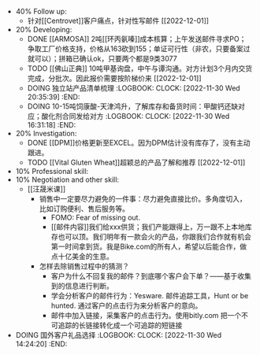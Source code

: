 - 40% Follow up:
	- 针对[[Centrovet]]客户痛点，针对性写邮件 [[2022-12-01]]
- 20% Developing:
	- DONE [[ARMOSA]] 2吨[[环丙氨嗪]]成本核算；上午发送邮件寻求PO；争取工厂价格支持，价格从163砍到155；单证可行性（非农，只要备案过就可以）；拼箱已确认ok，只要两个都是9类3077
	- TODO [[佛山正典]] 10吨甲基询盘，中午与谭沟通。对方计划3个月内交货完成，分批次。因此报价需要按阶梯价来 [[2022-12-01]]
	- DOING 独立站产品清单梳理
	  :LOGBOOK:
	  CLOCK: [2022-11-30 Wed 20:35:39]
	  :END:
	- DOING 10-15吨饲康酸-天津鸿升，了解库存和备货时间：甲酸钙还缺对应；酸化剂合同发给对方
	  :LOGBOOK:
	  CLOCK: [2022-11-30 Wed 16:31:18]
	  :END:
- 20% Investigation:
	- DONE [[DPM]]价格更新至EXCEL。因为DPM估计没有库存了，没有主动跟进。
	- TODO [[Vital Gluten Wheat]]超颖总的产品了解和推荐 [[2022-12-01]]
- 10% Professional skill:
- 10% Negotiation and other skill:
	- [[汪晟米课]]
		- 销售中一定要尽力避免的一件事：尽力避免直接比价。多角度切入，比如订购便利、售后服务等。
			- FOMO: Fear of missing out.
			- [[邮件内容]]我们给xxx供货；我们产能跟得上，万一跟不上本地库存也可以顶。我们明年有一款会火的产品，你跟我们合作就有机会第一时间拿到货。我是Bike.com的所有人，希望以后能合作，做点十亿美金的生意。
		- 怎样去除销售过程中的猜测？
			- 客户为什么不回复我的邮件？到底哪个客户会下单？——基于收集到的信息进行判断。
			- 学会分析客户的邮件行为：Yesware. 邮件追踪工具，Hunt or be hunted. 通过客户的点击行为来分析客户的意向。
			- 邮件中加入链接，采集客户的点击行为。使用bitly.com 把一个不可追踪的长链接转化成一个可追踪的短链接
- DOING 国外客户礼品选择
  :LOGBOOK:
  CLOCK: [2022-11-30 Wed 14:24:20]
  :END: